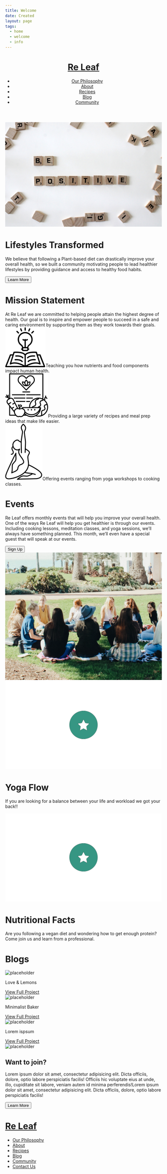 ```yaml
---
title: Welcome
date: Created
layout: page
tags:
  - home
  - welcome
  - info
---
```

<html>
  <head>
    <meta charset="utf-8">
    <meta name="viewport" content="width=device-width, initial-scale=1.0">
    <title>Re Leaf</title>
    <link rel="stylesheet" href="reset.css">  
    <link rel="stylesheet" href="main.css">
    <link rel="preconnect" href="https://fonts.gstatic.com">
<link rel="preconnect" href="https://fonts.gstatic.com">
<link href="https://fonts.googleapis.com/css2?family=Lato&display=swap" rel="stylesheet">
      <script src="https://ajax.googleapis.com/ajax/libs/jquery/3.3.1/jquery.min.js"></script>

  </head>
  <body>
      <div id="wrapper">
        <header class="site-header">
            <a href="index.html" >  <h1>Re Leaf</h1></a>

  <nav class="top-nav">
        <div class="menu" id="menu">    
          <ul class="menubar" id="menubar">
          <li><a href="#">Our Philosophy</a></li>
          <li><a href="#">About</a></li>
          <li><a href="#">Recipes</a></li>
          <li><a href="#">Blog</a></li>
          <li><a href="#">Community</a></li>
            </ul>
              </div>  
          </nav>
        </header>
   <div class="boxes"><div class="box one">
<img src="images/Be-Positive-unsplash.jpg" alt="Positive">
</div>
  <div class="box two">
  <h1>Lifestyles Transformed</h1>
  <p>We believe that following a Plant-based diet can drastically improve your overall health, so we built a community motivating people to lead healthier lifestyles by providing guidance and access to healthy food habits. </p>
    <button class="hero-button">Learn More</button>
</div>
          </div>
   
<div class="MS-container">
    <div class="MS-heading">
    <h1>Mission Statement</h1>
    At Re Leaf we are committed to helping people attain the highest degree of health. Our goal is to inspire and empower people to succeed in a safe and caring environment by supporting them as they work towards their goals.
    </div>
    <div class="MSboxes">
    <div class="box star"><img src="images/knowledge.svg" alt="placeholder">Teaching you how nutrients and food components impact human health.</div>
    <div class="box star">  <img src="images/nutrition.svg" alt="placeholder">Providing a large variety of recipes and meal prep ideas that make life easier.</div>
    <div class="box star"><img src="images/yoga.svg" alt="placeholder">Offering events ranging from yoga workshops to cooking classes.</div>
     
   </div>
      </div>
          </div>
         <div class="Event-boxes">
 
<div class="e-box e-info">
    <h1>Events</h1>
<p>Re Leaf offers monthly events that will help you improve your overall health. One of the ways Re Leaf will help you get healthier is through our events. Including cooking lessons, meditation classes, and yoga sessions, we’ll always have something planned. This month, we’ll even have a special guest that will speak at our events. </p>
    <button class="hero-button">Sign Up</button>
</div>
                 <div class="e-box e-image">
<img src="images/events.png" alt="Event">
</div>
                 <div class="e-box e-f1">
<img src="images/star.svg" alt="placeholder">
    <h1>Yoga Flow</h1>
        <p>If you are looking for a balance between your life and workload we got your back!!</p>
</div>
                 <div class="e-box e-f2">
<img src="images/star.svg" alt="placeholder">
     <h1>Nutritional Facts</h1>
        <p>Are you following a vegan diet and wondering how to get enough protein? Come join us and learn from a professional.</p>
</div>
             </div>
    <div class="container">
    <div class="heading">
    <h1>Blogs</h1>
    </div>
    <div class="row">
        <div class="card">
            <div class="card-header">
           <img class="card-img" src="images/Blog#1.png" alt="placeholder">
        </div>
            <div class="card-body">
            <p>Love & Lemons
                </p>
                <a href="#" class="btn">View Full Project</a>
        </div>
            
  </div>
    <div class="card">
     <div class="card-header">
        <img class="card-img" src="images/Blog#1.png" alt="placeholder">
        </div>
            <div class="card-body">
            <p>Minimalist Baker
                </p>
                <a href="#" class="btn">View Full Project</a>
        </div>
            
   </div> <!-- Div card Closing -->
    <div class="card">
       <div class="card-header">
         <img class="card-img" src="https://via.placeholder.com/300" alt="placeholder">
        </div>
            <div class="card-body">
            <p>Lorem ispsum
                </p>
                <a href="#" class="btn">View Full Project</a>
        </div>
            
  </div> <!-- Div card Closing -->
        </div>  <!-- Div row Closing -->
    
  </div>

    
   <div class="boxes2">
      <div class="box2 g-image">
<img src="https://via.placeholder.com/400" alt="placeholder">
</div>
<div class="box2 g-info">
    <h2>Want to join?</h2>
<p>Lorem ipsum dolor sit amet, consectetur adipisicing elit. Dicta officiis, dolore, optio labore perspiciatis facilis! Officiis hic voluptate eius at unde, illo, cupiditate sit labore, veniam autem id minima perferendis!Lorem ipsum dolor sit amet, consectetur adipisicing elit. Dicta officiis, dolore, optio labore perspiciatis facilis!  </p>
    <button class="hero-button">Learn More</button>
</div>
          </div>

 <div class="site-footer">
            <a href="index.html" >  <h1>Re Leaf</h1></a>

  <footer class="footer">
      <div class="f-menu" id="f-menu">    
        <ul class="f-menubar" id="f-menubar">
        <li><a href="#">Our Philosophy</a></li>
          <li><a href="#">About</a></li>
          <li><a href="#">Recipes</a></li>
          <li><a href="#">Blog</a></li>
          <li><a href="#">Community</a></li>
          <li><a href="#">Contact Us</a></li>      
            </ul>
              </div>  
          </footer>
      </div>
  </body>
  </html>